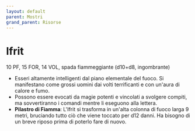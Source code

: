 ```yaml
---
layout: default
parent: Mostri
grand_parent: Risorse
---
```


# Ifrit

10 PF, 15 FOR, 14 VOL, spada fiammeggiante (d10+d8, ingombrante)

- Esseri altamente intelligenti dal piano elementale del fuoco. Si manifestano come grossi uomini dai volti terrificanti e con un'aura di calore e fumo.
- Possono essere evocati da magie potenti e vincolati a svolgere compiti, ma sovvertiranno i comandi mentre li eseguono alla lettera.
- **Pilastro di Fiamma**: L'Ifrit si trasforma in un'alta colonna di fuoco larga 9 metri, bruciando tutto ciò che viene toccato per d12 danni. Ha bisogno di un breve riposo prima di poterlo fare di nuovo.